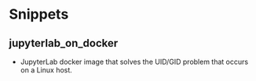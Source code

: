 # Snippets
## jupyterlab_on_docker
- JupyterLab docker image that solves the UID/GID problem that occurs on a Linux host.

